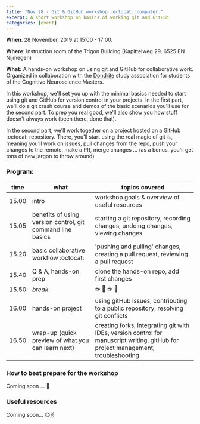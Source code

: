 ```yaml
---
title: "Nov 28 - Git & GitHub workshop :octocat::computer:"
excerpt: A short workshop on basics of working git and GitHub
categories: [event]
---
```


**When**: 28 November, 2019 at 15:00 - 17:00.

**Where**: Instruction room of the Trigon Building (Kapittelweg 29, 6525 EN Nijmegen)

**What:** A hands-on workshop on using git and GitHub for collaborative work. Organized in collaboration with the [Dondrite](https://dondrite.ruhosting.nl/) study association for students of the Cognitive Neuroscience Masters.

In this workshop, we'll set you up with the minimal basics needed to start using git and GitHub for version control in your projects. In the first part, we'll do a git crash course and demos of the basic scenarios you'll use for the second part. To prep you real good, we'll also show you how stuff doesn't always work (been there, done that).

In the second part, we'll work together on a project hosted on a GitHub :octocat: repository. There, you'll start using the real magic of git :boom:, meaning you'll work on issues, pull changes from the repo, push your changes to the remote, make a PR, merge changes ... (as a bonus, you'll get tons of new jargon to throw around)

### Program:  

| time | what  | topics covered |  
|------| ----- | -------------- |  
|15.00 | intro | workshop goals & overview of useful resources |  
|15.05 | benefits of using version control, git command line basics | starting a git repository, recording changes, undoing changes, viewing changes |  
|15.20 | basic collaborative workflow :octocat: | 'pushing and pulling' changes, creating a pull request, reviewing a pull request |  
|15.40 | Q & A, hands-on prep | clone the hands-on repo, add first changes |  
|15.50 | *break* | :coffee: :cookie: :coffee: :cookie: |  
|16.00 | hands-on project | using gitHub issues, contributing to a public repository, resolving git conflicts |  
|16.50 | wrap-up (quick preview of what you can learn next) | creating forks, integrating git with IDEs, version control for manuscript writing, gitHub for project management, troubleshooting |  

### How to best prepare for the workshop  

Coming soon ... :see_no_evil:

### Useful resources

Coming soon... :blush::v:


